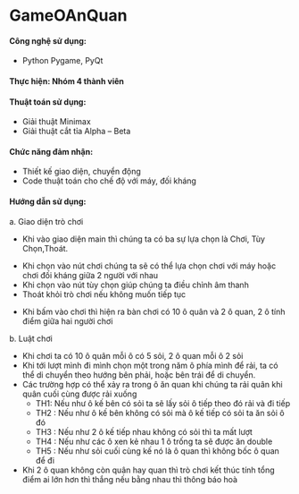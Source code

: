 # GameOAnQuan
#### Công nghệ sử dụng:
- Python Pygame, PyQt

#### Thực hiện: Nhóm 4 thành viên

#### Thuật toán sử dụng:
- Giải thuật Minimax
- Giải thuật cắt tỉa Alpha – Beta

#### Chức năng đảm nhận:
- Thiết kế giao diện, chuyển động
- Code thuật toán cho chế độ với máy, đối kháng

#### Hướng dẫn sử dụng:
a.	Giao diện trò chơi
-	Khi vào giao diện main thì chúng ta có ba sự lựa chọn là Chơi, Tùy Chọn,Thoát.
+ Khi chọn vào nút chơi chúng ta sẽ có thể lựa chọn chơi với máy hoặc chơi đối kháng giữa 2 người với nhau 
+ Khi chọn vào nút tùy chọn giúp chúng ta điều chỉnh âm thanh 
+ Thoát khỏi trò chơi nếu không muốn tiếp tục 
-	Khi bấm vào chơi thì hiện ra bàn chơi có 10 ô quân và 2 ô quan, 2 ô tính điểm giữa hai người chơi

b.	Luật chơi
- Khi chơi ta có 10 ô quân mỗi ô có 5 sỏi, 2 ô quan mỗi ô 2 sỏi 
- Khi tới lượt mình đi mình chọn một trong năm ô phía mình để rải, ta có thể di chuyển theo hướng bên phải, hoặc bên trái để di chuyển. 
- Các trường hợp có thể xảy ra trong ô ăn quan khi chúng ta rải quân khi quân cuối cùng được rải xuống
  + TH1: Nếu như ô kế bên có sỏi ta sẽ lấy sỏi ô tiếp theo đó rải và đi tiếp 
  + TH2 : Nếu như ô kế bên không có sỏi mà ô kế tiếp có sỏi ta ăn sỏi ô đó
  + TH3 : Nếu như 2 ô kế tiếp nhau không có sỏi thì ta mất lượt 
  + TH4 : Nếu như các ô xen kẻ nhau 1 ô trống ta sẽ được ăn double
  + TH5 : Nếu như sỏi cuối cùng kế nó là ô quan thì không bốc ô quan để đi
- Khi 2 ô quan không còn quân hay quan thì trò chơi kết thúc tính tổng điểm ai lớn hơn thì thắng nếu bằng nhau thì thông báo hoà
